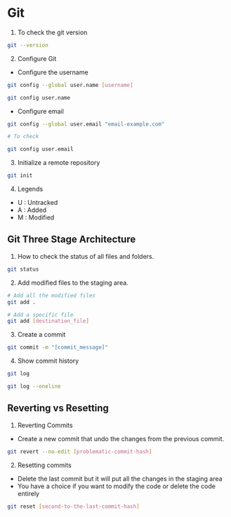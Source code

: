 # Git

1. To check the git version

```bash
git --version
```

2. Configure Git

- Configure the username

```bash
git config --global user.name [username]

git config user.name
```

- Configure email

```bash
git config --global user.email "email-example.com"

# To check

git config user.email
```

3. Initialize a remote repository

```bash
git init
```

4. Legends

- U : Untracked
- A : Added
- M : Modified


## Git Three Stage Architecture

1. How to check the status of all files and folders.

```bash
git status
```

2. Add modified files to the staging area.

```bash
# Add all the modified files
git add . 

# Add a specific file
git add [destination_file]
```

3. Create a commit

```bash
git commit -m "[commit_message]"
```

4. Show commit history

```bash
git log
```

```bash
git log --oneline
```

## Reverting vs Resetting

1. Reverting Commits

- Create a new commit that undo the changes from the previous commit.

```bash
git revert --no-edit [problematic-commit-hash]
```

2. Resetting commits

- Delete the last commit but it will put all the changes in the staging area
- You have a choice if you want to modify the code or delete the code entirely

```bash
git reset [second-to-the-last-commit-hash]
```